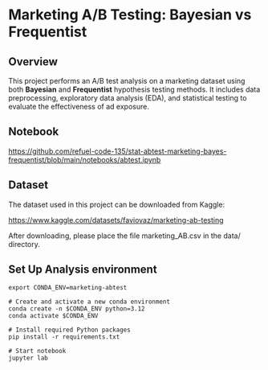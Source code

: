 # Marketing A/B Testing: Bayesian vs Frequentist

## Overview
This project performs an A/B test analysis on a marketing dataset using both **Bayesian** and **Frequentist** hypothesis testing methods.
It includes data preprocessing, exploratory data analysis (EDA), and statistical testing to evaluate the effectiveness of ad exposure.

## Notebook
https://github.com/refuel-code-135/stat-abtest-marketing-bayes-frequentist/blob/main/notebooks/abtest.ipynb

## Dataset

The dataset used in this project can be downloaded from Kaggle:

https://www.kaggle.com/datasets/faviovaz/marketing-ab-testing

After downloading, please place the file marketing_AB.csv in the data/ directory.

## Set Up Analysis environment
```
export CONDA_ENV=marketing-abtest

# Create and activate a new conda environment
conda create -n $CONDA_ENV python=3.12
conda activate $CONDA_ENV

# Install required Python packages
pip install -r requirements.txt

# Start notebook
jupyter lab
```
